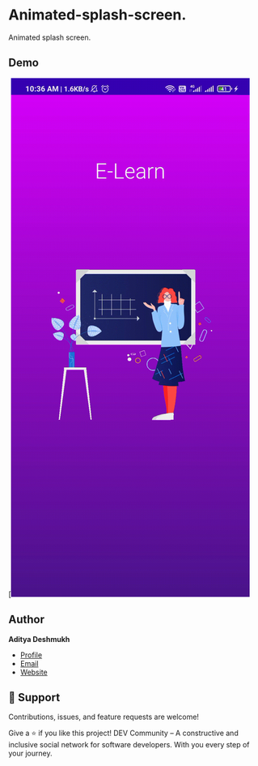 # Animated-splash-screen.
Animated splash screen.
## Demo

[![Alt text for your video](https://github.com/Aditya664/Animated-splash-screen./blob/main/c5a5fc0f37e84a73314cf4123aa70e49d359cf4f.gif?raw=true)
## Author

**Aditya Deshmukh**

- [Profile](https://github.com/Aditya664 "Aditya Deshmukh")
- [Email](mailto:adityadeshmukh7350@gmail.com?subject=Hi "Hi!")
- [Website](http://aditya664.me "Welcome")

## 🤝 Support

Contributions, issues, and feature requests are welcome!

Give a ⭐️ if you like this project!
DEV Community – A constructive and inclusive social network for software developers. With you every step of your journey.

